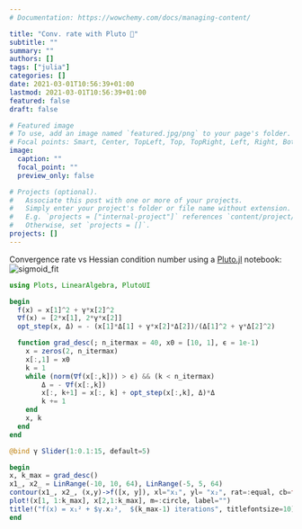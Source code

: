 ```yaml
---
# Documentation: https://wowchemy.com/docs/managing-content/

title: "Conv. rate with Pluto 🎈"
subtitle: ""
summary: ""
authors: []
tags: ["julia"]
categories: []
date: 2021-03-01T10:56:39+01:00
lastmod: 2021-03-01T10:56:39+01:00
featured: false
draft: false

# Featured image
# To use, add an image named `featured.jpg/png` to your page's folder.
# Focal points: Smart, Center, TopLeft, Top, TopRight, Left, Right, BottomLeft, Bottom, BottomRight.
image:
  caption: ""
  focal_point: ""
  preview_only: false

# Projects (optional).
#   Associate this post with one or more of your projects.
#   Simply enter your project's folder or file name without extension.
#   E.g. `projects = ["internal-project"]` references `content/project/deep-learning/index.md`.
#   Otherwise, set `projects = []`.
projects: []
---
```

Convergence rate vs Hessian condition number using a [Pluto.jl](https://github.com/fonsp/Pluto.jl) notebook:
![sigmoid_fit](conv.gif)

```julia
using Plots, LinearAlgebra, PlutoUI
```

```julia
begin
  f(x) = x[1]^2 + γ*x[2]^2
  ∇f(x) = [2*x[1], 2*γ*x[2]]
  opt_step(x, Δ) = - (x[1]*Δ[1] + γ*x[2]*Δ[2])/(Δ[1]^2 + γ*Δ[2]^2)

  function grad_desc(; n_itermax = 40, x0 = [10, 1], ϵ = 1e-1)
    x = zeros(2, n_itermax)
    x[:,1] = x0
    k = 1
    while (norm(∇f(x[:,k])) > ϵ) && (k < n_itermax)
        Δ = - ∇f(x[:,k])
        x[:, k+1] = x[:, k] + opt_step(x[:,k], Δ)*Δ
        k += 1
    end
    x, k
  end
end
```

```julia
@bind γ Slider(1:0.1:15, default=5)
``` 

```julia 
begin	
x, k_max = grad_desc()
x1_, x2_ = LinRange(-10, 10, 64), LinRange(-5, 5, 64)
contour(x1_, x2_, (x,y)->f([x, y]), xl="x₁", yl= "x₂", rat=:equal, cb=false);
plot!(x[1, 1:k_max], x[2,1:k_max], m=:circle, label="")
title!("f(x) = x₁² + $γ.x₂²,  $(k_max-1) iterations", titlefontsize=10)
end
```
